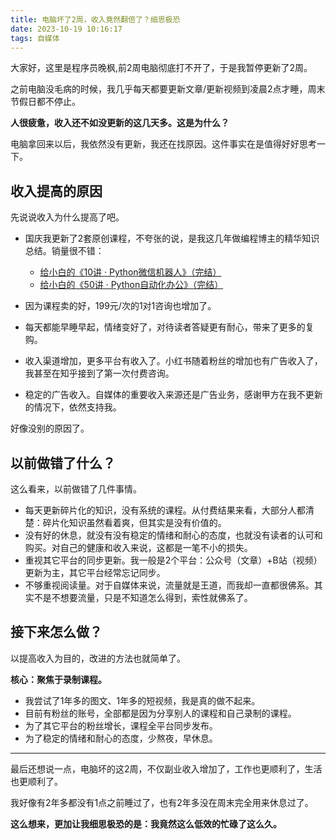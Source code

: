 ```yaml
---
title: 电脑坏了2周，收入竟然翻倍了？细思极恐
date: 2023-10-19 10:16:17
tags: 自媒体
---
```



大家好，这里是程序员晚枫,前2周电脑彻底打不开了，于是我暂停更新了2周。

之前电脑没毛病的时候，我几乎每天都要更新文章/更新视频到凌晨2点才睡，周末节假日都不停止。

**人很疲惫，收入还不如没更新的这几天多。这是为什么？**

电脑拿回来以后，我依然没有更新，我还在找原因。这件事实在是值得好好思考一下。

## 收入提高的原因

先说说收入为什么提高了吧。

- 国庆我更新了2套原创课程，不夸张的说，是我这几年做编程博主的精华知识总结。销量很不错：
  - [给小白的《10讲 · Python微信机器人》（完结）](https://mp.weixin.qq.com/s/-oR2dUakXEY3vmPbzVtrnA)
  - [给小白的《50讲 · Python自动化办公》（完结）](https://mp.weixin.qq.com/s/lOx4cAp9AllsCrhsUqVn8g)

- 因为课程卖的好，199元/次的1对1咨询也增加了。
- 每天都能早睡早起，情绪变好了，对待读者答疑更有耐心，带来了更多的复购。
- 收入渠道增加，更多平台有收入了。小红书随着粉丝的增加也有广告收入了，我甚至在知乎接到了第一次付费咨询。
- 稳定的广告收入。自媒体的重要收入来源还是广告业务，感谢甲方在我不更新的情况下，依然支持我。

好像没别的原因了。

## 以前做错了什么？

这么看来，以前做错了几件事情。

- 每天更新碎片化的知识，没有系统的课程。从付费结果来看，大部分人都清楚：碎片化知识虽然看着爽，但其实是没有价值的。
- 没有好的休息，就没有没有稳定的情绪和耐心的态度，也就没有读者的认可和购买。对自己的健康和收入来说，这都是一笔不小的损失。
- 重视其它平台的同步更新。我一般是2个平台：公众号（文章）+B站（视频）更新为主，其它平台经常忘记同步。
- 不够重视阅读量。对于自媒体来说，流量就是王道，而我却一直都很佛系。其实不是不想要流量，只是不知道怎么得到，索性就佛系了。


## 接下来怎么做？

以提高收入为目的，改进的方法也就简单了。

**核心：聚焦于录制课程。**

- 我尝试了1年多的图文、1年多的短视频，我是真的做不起来。
- 目前有粉丝的账号，全部都是因为分享别人的课程和自己录制的课程。
- 为了其它平台的粉丝增长，课程全平台同步发布。
- 为了稳定的情绪和耐心的态度，少熬夜，早休息。


----

最后还想说一点，电脑坏的这2周，不仅副业收入增加了，工作也更顺利了，生活也更顺利了。

我好像有2年多都没有1点之前睡过了，也有2年多没在周末完全用来休息过了。

**这么想来，更加让我细思极恐的是：我竟然这么低效的忙碌了这么久。**











